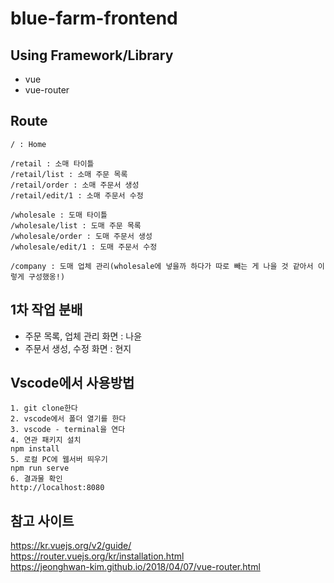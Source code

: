 # blue-farm-frontend

## Using Framework/Library

- vue
- vue-router

## Route

```
/ : Home

/retail : 소매 타이틀
/retail/list : 소매 주문 목록
/retail/order : 소매 주문서 생성
/retail/edit/1 : 소매 주문서 수정

/wholesale : 도매 타이틀
/wholesale/list : 도매 주문 목록
/wholesale/order : 도매 주문서 생성
/wholesale/edit/1 : 도매 주문서 수정

/company : 도매 업체 관리(wholesale에 넣을까 하다가 따로 빼는 게 나을 것 같아서 이렇게 구성했옹!)
```

## 1차 작업 분배

- 주문 목록, 업체 관리 화면 : 나윤
- 주문서 생성, 수정 화면 : 현지

## Vscode에서 사용방법
```
1. git clone한다
2. vscode에서 폴더 열기를 한다
3. vscode - terminal을 연다
4. 연관 패키지 설치
npm install
5. 로컬 PC에 웹서버 띄우기
npm run serve
6. 결과물 확인
http://localhost:8080
```

## 참고 사이트

https://kr.vuejs.org/v2/guide/  
https://router.vuejs.org/kr/installation.html  
https://jeonghwan-kim.github.io/2018/04/07/vue-router.html

